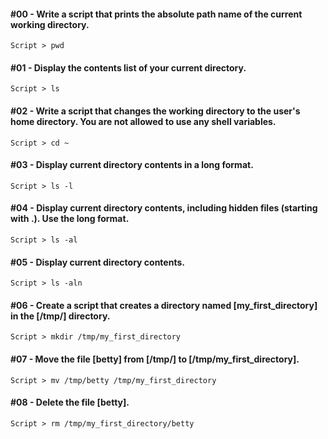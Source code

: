 #### #00 - Write a script that prints the absolute path name of the current working directory.
`Script > pwd`

#### #01 - Display the contents list of your current directory.
`Script > ls`

#### #02 - Write a script that changes the working directory to the user's home directory. You are not allowed to use any shell variables.
`Script > cd ~`

#### #03 - Display current directory contents in a long format.
`Script > ls -l`

#### #04 - Display current directory contents, including hidden files (starting with .). Use the long format.
`Script > ls -al`

#### #05 - Display current directory contents.
`Script > ls -aln`

#### #06 - Create a script that creates a directory named [my_first_directory] in the [/tmp/] directory.
`Script > mkdir /tmp/my_first_directory`

#### #07 - Move the file [betty] from [/tmp/] to [/tmp/my_first_directory].
`Script > mv /tmp/betty /tmp/my_first_directory`

#### #08 - Delete the file [betty].
`Script > rm /tmp/my_first_directory/betty`
